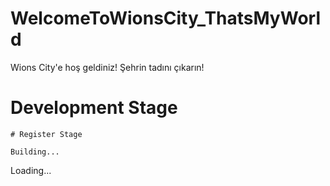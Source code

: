 # WelcomeToWionsCity_ThatsMyWorld

Wions City'e hoş geldiniz! Şehrin tadını çıkarın!

# Development Stage

    # Register Stage 

    Building...

    
Loading...
